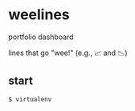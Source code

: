 # weelines

portfolio dashboard

lines that go "wee!" (e.g., :chart_with_upwards_trend: and :chart_with_downwards_trend:)

## start

```
$ virtualenv 
```
